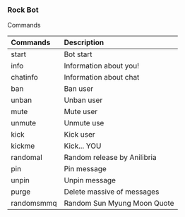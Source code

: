 ### Rock Bot

Commands

| Commands   | Description                 |
| :--------- | :-------------------------- |
| start      | Bot start                   |
| info       | Information about you!      |
| chatinfo   | Information about chat      |
| ban        | Ban user                    |
| unban      | Unban user                  |
| mute       | Mute user                   |
| unmute     | Unmute use                  |
| kick       | Kick user                   |
| kickme     | Kick... YOU                 |
| randomal   | Random release by Anilibria |
| pin        | Pin message                 |
| unpin      | Unpin message               |
| purge      | Delete massive of messages  |
| randomsmmq | Random Sun Myung Moon Quote |
